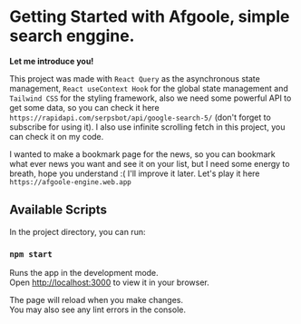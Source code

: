 # Getting Started with Afgoole, simple search enggine.

**Let me introduce you!**

This project was made with `React Query` as the asynchronous state management, `React useContext Hook` for the global state management and `Tailwind CSS` for the styling framework, also we need some powerful API to get some data, so you can check it here `https://rapidapi.com/serpsbot/api/google-search-5/` (don't forget to subscribe for using it). I also use infinite scrolling fetch in this project, you can check it on my code.

I wanted to make a bookmark page for the news, so you can bookmark what ever news you want and see it on your list, but I need some energy to breath, hope you understand :(
I'll improve it later. Let's play it here `https://afgoole-engine.web.app`

## Available Scripts

In the project directory, you can run:

### `npm start`

Runs the app in the development mode.\
Open [http://localhost:3000](http://localhost:3000) to view it in your browser.

The page will reload when you make changes.\
You may also see any lint errors in the console.
